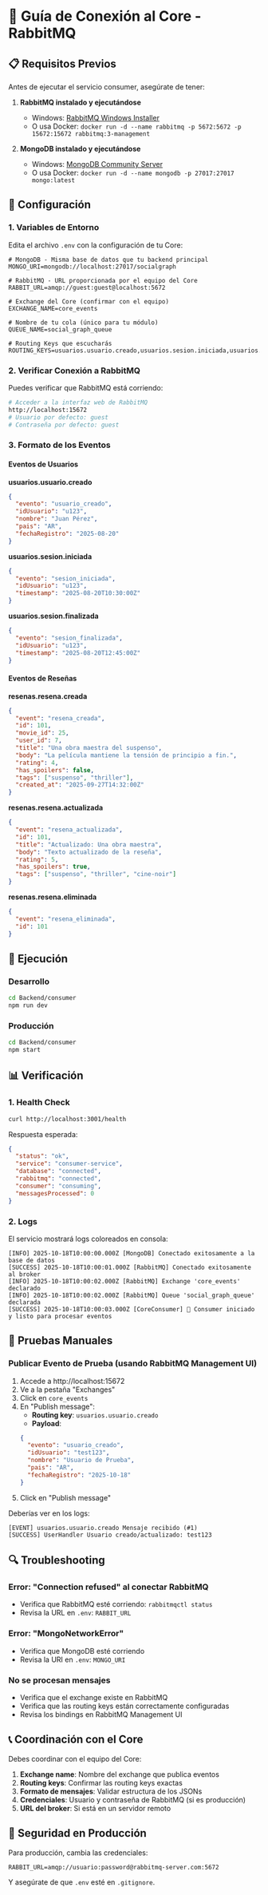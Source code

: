 # 🔌 Guía de Conexión al Core - RabbitMQ

## 📋 Requisitos Previos

Antes de ejecutar el servicio consumer, asegúrate de tener:

1. **RabbitMQ instalado y ejecutándose**
   - Windows: [RabbitMQ Windows Installer](https://www.rabbitmq.com/install-windows.html)
   - O usa Docker: `docker run -d --name rabbitmq -p 5672:5672 -p 15672:15672 rabbitmq:3-management`

2. **MongoDB instalado y ejecutándose**
   - Windows: [MongoDB Community Server](https://www.mongodb.com/try/download/community)
   - O usa Docker: `docker run -d --name mongodb -p 27017:27017 mongo:latest`

## 🔧 Configuración

### 1. Variables de Entorno

Edita el archivo `.env` con la configuración de tu Core:

```env
# MongoDB - Misma base de datos que tu backend principal
MONGO_URI=mongodb://localhost:27017/socialgraph

# RabbitMQ - URL proporcionada por el equipo del Core
RABBIT_URL=amqp://guest:guest@localhost:5672

# Exchange del Core (confirmar con el equipo)
EXCHANGE_NAME=core_events

# Nombre de tu cola (único para tu módulo)
QUEUE_NAME=social_graph_queue

# Routing Keys que escucharás
ROUTING_KEYS=usuarios.usuario.creado,usuarios.sesion.iniciada,usuarios.sesion.finalizada,resenas.resena.creada,resenas.resena.actualizada,resenas.resena.eliminada
```

### 2. Verificar Conexión a RabbitMQ

Puedes verificar que RabbitMQ está corriendo:

```bash
# Acceder a la interfaz web de RabbitMQ
http://localhost:15672
# Usuario por defecto: guest
# Contraseña por defecto: guest
```

### 3. Formato de los Eventos

#### Eventos de Usuarios

**usuarios.usuario.creado**
```json
{
  "evento": "usuario_creado",
  "idUsuario": "u123",
  "nombre": "Juan Pérez",
  "pais": "AR",
  "fechaRegistro": "2025-08-20"
}
```

**usuarios.sesion.iniciada**
```json
{
  "evento": "sesion_iniciada",
  "idUsuario": "u123",
  "timestamp": "2025-08-20T10:30:00Z"
}
```

**usuarios.sesion.finalizada**
```json
{
  "evento": "sesion_finalizada",
  "idUsuario": "u123",
  "timestamp": "2025-08-20T12:45:00Z"
}
```

#### Eventos de Reseñas

**resenas.resena.creada**
```json
{
  "event": "resena_creada",
  "id": 101,
  "movie_id": 25,
  "user_id": 7,
  "title": "Una obra maestra del suspenso",
  "body": "La película mantiene la tensión de principio a fin.",
  "rating": 4,
  "has_spoilers": false,
  "tags": ["suspenso", "thriller"],
  "created_at": "2025-09-27T14:32:00Z"
}
```

**resenas.resena.actualizada**
```json
{
  "event": "resena_actualizada",
  "id": 101,
  "title": "Actualizado: Una obra maestra",
  "body": "Texto actualizado de la reseña",
  "rating": 5,
  "has_spoilers": true,
  "tags": ["suspenso", "thriller", "cine-noir"]
}
```

**resenas.resena.eliminada**
```json
{
  "event": "resena_eliminada",
  "id": 101
}
```

## 🚀 Ejecución

### Desarrollo
```bash
cd Backend/consumer
npm run dev
```

### Producción
```bash
cd Backend/consumer
npm start
```

## 📊 Verificación

### 1. Health Check
```bash
curl http://localhost:3001/health
```

Respuesta esperada:
```json
{
  "status": "ok",
  "service": "consumer-service",
  "database": "connected",
  "rabbitmq": "connected",
  "consumer": "consuming",
  "messagesProcessed": 0
}
```

### 2. Logs
El servicio mostrará logs coloreados en consola:

```
[INFO] 2025-10-18T10:00:00.000Z [MongoDB] Conectado exitosamente a la base de datos
[SUCCESS] 2025-10-18T10:00:01.000Z [RabbitMQ] Conectado exitosamente al broker
[INFO] 2025-10-18T10:00:02.000Z [RabbitMQ] Exchange 'core_events' declarado
[INFO] 2025-10-18T10:00:02.000Z [RabbitMQ] Queue 'social_graph_queue' declarada
[SUCCESS] 2025-10-18T10:00:03.000Z [CoreConsumer] 🚀 Consumer iniciado y listo para procesar eventos
```

## 🧪 Pruebas Manuales

### Publicar Evento de Prueba (usando RabbitMQ Management UI)

1. Accede a http://localhost:15672
2. Ve a la pestaña "Exchanges"
3. Click en `core_events`
4. En "Publish message":
   - **Routing key**: `usuarios.usuario.creado`
   - **Payload**:
   ```json
   {
     "evento": "usuario_creado",
     "idUsuario": "test123",
     "nombre": "Usuario de Prueba",
     "pais": "AR",
     "fechaRegistro": "2025-10-18"
   }
   ```
5. Click en "Publish message"

Deberías ver en los logs:
```
[EVENT] usuarios.usuario.creado Mensaje recibido (#1)
[SUCCESS] UserHandler Usuario creado/actualizado: test123
```

## 🔍 Troubleshooting

### Error: "Connection refused" al conectar RabbitMQ
- Verifica que RabbitMQ esté corriendo: `rabbitmqctl status`
- Revisa la URL en `.env`: `RABBIT_URL`

### Error: "MongoNetworkError"
- Verifica que MongoDB esté corriendo
- Revisa la URI en `.env`: `MONGO_URI`

### No se procesan mensajes
- Verifica que el exchange existe en RabbitMQ
- Verifica que las routing keys están correctamente configuradas
- Revisa los bindings en RabbitMQ Management UI

## 📞 Coordinación con el Core

Debes coordinar con el equipo del Core:

1. **Exchange name**: Nombre del exchange que publica eventos
2. **Routing keys**: Confirmar las routing keys exactas
3. **Formato de mensajes**: Validar estructura de los JSONs
4. **Credenciales**: Usuario y contraseña de RabbitMQ (si es producción)
5. **URL del broker**: Si está en un servidor remoto

## 🔐 Seguridad en Producción

Para producción, cambia las credenciales:

```env
RABBIT_URL=amqp://usuario:password@rabbitmq-server.com:5672
```

Y asegúrate de que `.env` esté en `.gitignore`.
